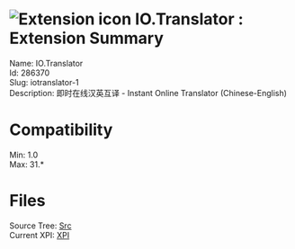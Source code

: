 # ![Extension icon](https://addons.thunderbird.net/user-media/addon_icons/286/286370-64.png?modified=1298924431) IO.Translator : Extension Summary

Name: IO.Translator  
Id: 286370  
Slug: iotranslator-1  
Description: 即时在线汉英互译  - Instant Online Translator (Chinese-English)
  

# Compatibility
Min: 1.0  
Max: 31.*  

# Files

Source Tree: [Src](C:/Dev/Thunderbird/ThunderKdB/xall/xOther/286370-iotranslator-1/src)  
Current XPI: [XPI](C:/Dev/Thunderbird/ThunderKdB/xall/xOther/286370-iotranslator-1/xpi)  



